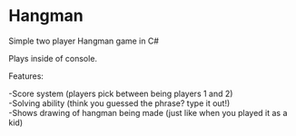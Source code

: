 # Hangman
Simple two player Hangman game in C#<br/>

Plays inside of console.<br/>

Features:<br/>

-Score system (players pick between being players 1 and 2)<br/>
-Solving ability (think you guessed the phrase? type it out!)<br/>
-Shows drawing of hangman being made (just like when you played it as a kid)<br/>
